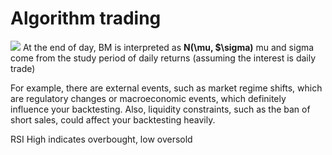 # Algorithm trading 
![](&&&SFLOCALFILEPATH&&&image.png)
At the end of day, BM is interpreted as **N(\mu, $\sigma)** 
mu and sigma come from the study period of daily returns (assuming the interest is daily trade) 

For example, there are external events, such as market regime shifts, which are regulatory changes or macroeconomic events, which definitely influence your backtesting. Also, liquidity constraints, such as the ban of short sales, could affect your backtesting heavily.

RSI
High indicates overbought, low oversold 
